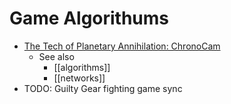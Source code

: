 Game Algorithums
================

* [The Tech of Planetary Annihilation: ChronoCam](https://www.forrestthewoods.com/blog/tech_of_planetary_annihilation_chrono_cam/)
    * See also
        * [[algorithms]]
        * [[networks]]
* TODO: Guilty Gear fighting game sync